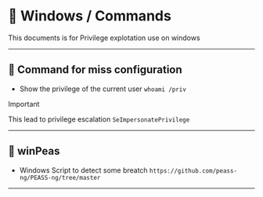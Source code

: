 # 🚤  Windows / Commands

This documents is for Privilege explotation use on windows

---

## 🦑 Command for miss configuration

- Show the privilege of the current user
`whoami /priv`

> [!IMPORTANT]
> This lead to privilege escalation
> `SeImpersonatePrivilege`

---

## 🫛 winPeas

- Windows Script to detect some breatch
`https://github.com/peass-ng/PEASS-ng/tree/master`

---
